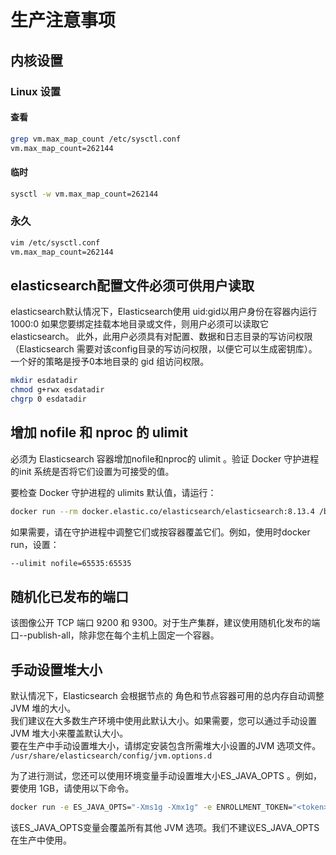 # 生产注意事项

## 内核设置

### Linux 设置

#### 查看

```Bash
grep vm.max_map_count /etc/sysctl.conf
vm.max_map_count=262144

```

#### 临时

```Bash
sysctl -w vm.max_map_count=262144
```

### 永久

```Bash
vim /etc/sysctl.conf
vm.max_map_count=262144
```

## elasticsearch配置文件必须可供用户读取

elasticsearch默认情况下，Elasticsearch使用 uid:gid以用户身份在容器内运行1000:0
如果您要绑定挂载本地目录或文件，则用户必须可以读取它elasticsearch。
此外，此用户必须具有对配置、数据和日志目录的写访问权限 （Elasticsearch 需要对该config目录的写访问权限，以便它可以生成密钥库）。
一个好的策略是授予0本地目录的 gid 组访问权限。

```Bash
mkdir esdatadir
chmod g+rwx esdatadir
chgrp 0 esdatadir
```

## 增加 nofile 和 nproc 的 ulimit

必须为 Elasticsearch 容器增加nofile和nproc的 ulimit 。验证 Docker 守护进程的init 系统是否将它们设置为可接受的值。

要检查 Docker 守护进程的 ulimits 默认值，请运行：

```Bash
docker run --rm docker.elastic.co/elasticsearch/elasticsearch:8.13.4 /bin/bash -c 'ulimit -Hn && ulimit -Sn && ulimit -Hu && ulimit -Su'
```

如果需要，请在守护进程中调整它们或按容器覆盖它们。例如，使用时docker run，设置：

```Bash
--ulimit nofile=65535:65535
```

## 随机化已发布的端口

该图像公开 TCP 端口 9200 和 9300。对于生产集群，建议使用随机化发布的端口--publish-all，除非您在每个主机上固定一个容器。

## 手动设置堆大小

默认情况下，Elasticsearch 会根据节点的 角色和节点容器可用的总内存自动调整 JVM 堆的大小。  
我们建议在大多数生产环境中使用此默认大小。如果需要，您可以通过手动设置 JVM 堆大小来覆盖默认大小。  
要在生产中手动设置堆大小，请绑定安装包含所需堆大小设置的JVM 选项文件。  
`/usr/share/elasticsearch/config/jvm.options.d`

为了进行测试，您还可以使用环境变量手动设置堆大小ES_JAVA_OPTS 。例如，要使用 1GB，请使用以下命令。

```Bash
docker run -e ES_JAVA_OPTS="-Xms1g -Xmx1g" -e ENROLLMENT_TOKEN="<token>" --name es01 -p 9200:9200 --net elastic -it docker.elastic.co/elasticsearch/elasticsearch:8.13.4
```
该ES_JAVA_OPTS变量会覆盖所有其他 JVM 选项。我们不建议ES_JAVA_OPTS在生产中使用。



